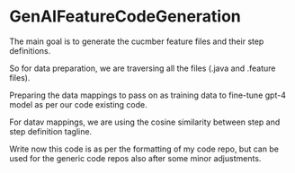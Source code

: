 # GenAIFeatureCodeGeneration
The main goal is to generate the cucmber feature files and their step definitions.

So for data preparation, we are traversing all the files (.java and .feature files).

Preparing the data mappings to pass on as training data to fine-tune gpt-4 model as per our code existing code.

For datav mappings, we are using the cosine similarity between step and step definition tagline.

Write now this code is as per the formatting of my code repo, but can be used for the generic code repos also after some minor adjustments.
